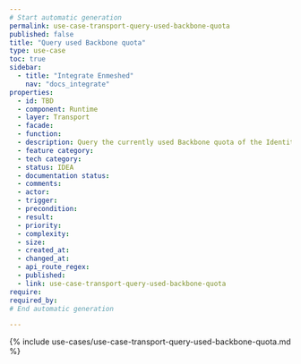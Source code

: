 ```yaml
---
# Start automatic generation
permalink: use-case-transport-query-used-backbone-quota
published: false
title: "Query used Backbone quota"
type: use-case
toc: true
sidebar:
  - title: "Integrate Enmeshed"
    nav: "docs_integrate"
properties:
  - id: TBD
  - component: Runtime
  - layer: Transport
  - facade:
  - function:
  - description: Query the currently used Backbone quota of the Identity.
  - feature category:
  - tech category:
  - status: IDEA
  - documentation status:
  - comments:
  - actor:
  - trigger:
  - precondition:
  - result:
  - priority:
  - complexity:
  - size:
  - created_at:
  - changed_at:
  - api_route_regex:
  - published:
  - link: use-case-transport-query-used-backbone-quota
require:
required_by:
# End automatic generation

---
```


{% include use-cases/use-case-transport-query-used-backbone-quota.md %}
